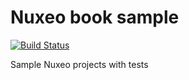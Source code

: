 # Nuxeo book sample

[![Build Status](https://travis-ci.org/dmetzler/nuxeo-book.png?branch=master)](https://travis-ci.org/dmetzler/nuxeo-book)

Sample Nuxeo projects with tests
